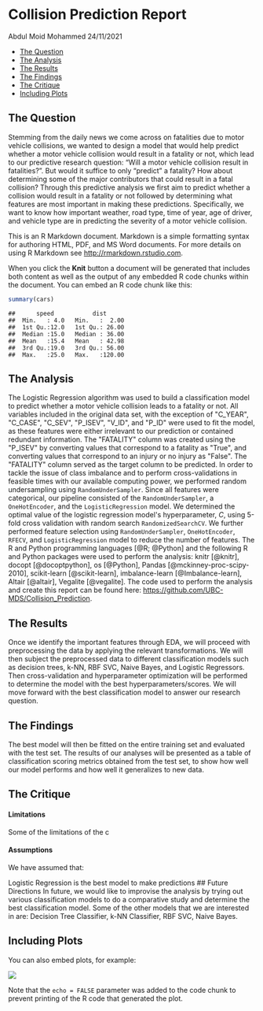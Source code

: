 Collision Prediction Report
================
Abdul Moid Mohammed
24/11/2021

-   [The Question](#the-question)
-   [The Analysis](#the-analysis)
-   [The Results](#the-results)
-   [The Findings](#the-findings)
-   [The Critique](#the-critique)
-   [Including Plots](#including-plots)

## The Question

Stemming from the daily news we come across on fatalities due to motor
vehicle collisions, we wanted to design a model that would help predict
whether a motor vehicle collision would result in a fatality or not,
which lead to our predictive research question: “Will a motor vehicle
collision result in fatalities?”. But would it suffice to only “predict”
a fatality? How about determining some of the major contributors that
could result in a fatal collision? Through this predictive analysis we
first aim to predict whether a collision would result in a fatality or
not followed by determining what features are most important in making
these predictions. Specifically, we want to know how important weather,
road type, time of year, age of driver, and vehicle type are in
predicting the severity of a motor vehicle collision.

This is an R Markdown document. Markdown is a simple formatting syntax
for authoring HTML, PDF, and MS Word documents. For more details on
using R Markdown see <http://rmarkdown.rstudio.com>.

When you click the **Knit** button a document will be generated that
includes both content as well as the output of any embedded R code
chunks within the document. You can embed an R code chunk like this:

``` r
summary(cars)
```

    ##      speed           dist       
    ##  Min.   : 4.0   Min.   :  2.00  
    ##  1st Qu.:12.0   1st Qu.: 26.00  
    ##  Median :15.0   Median : 36.00  
    ##  Mean   :15.4   Mean   : 42.98  
    ##  3rd Qu.:19.0   3rd Qu.: 56.00  
    ##  Max.   :25.0   Max.   :120.00

## The Analysis

The Logistic Regression algorithm was used to build a classification model to predict whether a motor vehicle collision leads to a fatality or not. All variables included in the original data set, with the exception of "C_YEAR", "C_CASE", "C_SEV", "P_ISEV", "V_ID", and "P_ID" were used to fit the model, as these features were either irrelevant to our prediction or contained redundant information. The "FATALITY" column was created using the "P_ISEV" by converting values that correspond to a fatality as "True", and converting values that correspond to an injury or no injury as "False". The "FATALITY" column served as the target column to be predicted. In order to tackle the issue of class imbalance and to perform cross-validations in feasible times with our available computing power, we performed random undersampling using `RandomUnderSampler`. Since all features were categorical, our pipeline consisted of the `RandomUnderSampler`, a `OneHotEncoder`, and the `LogisticRegression` model. We determined the optimal value of the logistic regression model's hyperparameter, $C$, using 5-fold cross validation with random search `RandomizedSearchCV`. We further performed feature selection using `RandomUnderSampler`, `OneHotEncoder`, `RFECV`, and `LogisticRegression` model to reduce the number of features. The R and Python programming languages [@R; @Python] and the following R and Python packages were used to perform the analysis: knitr [@knitr], docopt [@docoptpython], os [@Python], Pandas [@mckinney-proc-scipy-2010], scikit-learn [@scikit-learn], imbalance-learn [@Imbalance-learn], Altair [@altair], Vegalite [@vegalite]. The code used to perform the analysis and create this report can be found here: https://github.com/UBC-MDS/Collision_Prediction.

## The Results

Once we identify the important features through EDA, we will proceed
with preprocessing the data by applying the relevant transformations. We
will then subject the preprocessed data to different classification
models such as decision trees, k-NN, RBF SVC, Naive Bayes, and Logistic
Regressors. Then cross-validation and hyperparameter optimization will
be performed to determine the model with the best
hyperparameters/scores. We will move forward with the best
classification model to answer our research question.

## The Findings

The best model will then be fitted on the entire training set and
evaluated with the test set. The results of our analyses will be
presented as a table of classification scoring metrics obtained from the
test set, to show how well our model performs and how well it
generalizes to new data.

## The Critique

#### Limitations

Some of the limitations of the c

#### Assumptions

We have assumed that:

Logistic Regression is the best model to make predictions ## Future
Directions In future, we would like to improvise the analysis by trying
out various classification models to do a comparative study and
determine the best classification model. Some of the other models that
we are interested in are: Decision Tree Classifier, k-NN Classifier, RBF
SVC, Naive Bayes.

## Including Plots

You can also embed plots, for example:

![](collision_prediction_report_files/figure-gfm/pressure-1.png)<!-- -->

Note that the `echo = FALSE` parameter was added to the code chunk to
prevent printing of the R code that generated the plot.
